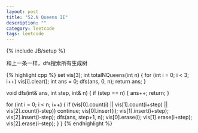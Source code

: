 ```yaml
---
layout: post
title: "52.N Queens II"
description: ""
category: leetcode
tags: leetcode
---
```

{% include JB/setup %}

和上一条一样，dfs搜索所有生成树

{% highlight cpp %}
set <int> vis[3];
int totalNQueens(int n) {
  for (int i = 0; i < 3; i++) vis[i].clear();
  int ans = 0;
  dfs(ans, 0, n);
  return ans;
}

void dfs(int& ans, int step, int& n) {
  if (step == n) {
    ans++;
    return;
  }

  for (int i = 0; i < n; i++) {
    if (vis[0].count(i) || vis[1].count(i+step) || vis[2].count(i-step)) continue;
    vis[0].insert(i); vis[1].insert(i+step); vis[2].insert(i-step);
    dfs(ans, step+1, n);
    vis[0].erase(i); vis[1].erase(i+step); vis[2].erase(i-step);
  }
}
{% endhighlight %}